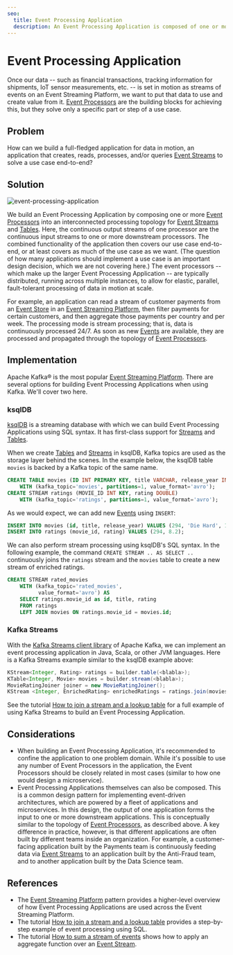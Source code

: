 ```yaml
---
seo:
  title: Event Processing Application
  description: An Event Processing Application is composed of one or more connected Event Processors, which form a processing topology to continuously process data in Event Streams and Tables.
---
```


# Event Processing Application
Once our data -- such as financial transactions, tracking information for shipments, IoT sensor measurements, etc. -- is set in motion as streams of events on an Event Streaming Platform, we want to put that data to use and create value from it. [Event Processors](../event-processing/event-processor.md) are the building blocks for achieving this, but they solve only a specific part or step of a use case.

## Problem
How can we build a full-fledged application for data in motion, an application that creates, reads, processes, and/or queries [Event Streams](../event-stream/event-stream.md) to solve a use case end-to-end?

## Solution
![event-processing-application](../img/event-processing-application.png)

We build an Event Processing Application by composing one or more [Event Processors](../event-processing/event-processor.md) into an interconnected processing topology for [Event Streams](../event-stream/event-stream.md) and [Tables](../table/state-table.md). Here, the continuous output streams of one processor are the continuous input streams to one or more downstream processors. The combined functionality of the application then covers our use case end-to-end, or at least covers as much of the use case as we want. (The question of how many applications should implement a use case is an important design decision, which we are not covering here.) The event processors -- which make up the larger Event Processing Application -- are typically distributed, running across multiple instances, to allow for elastic, parallel, fault-tolerant processing of data in motion at scale.

For example, an application can read a stream of customer payments from an [Event Store](../event-storage/event-store.md) in an [Event Streaming Platform](../event-stream/event-streaming-platform.md), then filter payments for certain customers, and then aggregate those payments per country and per week. The processing mode is stream processing; that is, data is continuously processed 24/7. As soon as new [Events](../event/event.md) are available, they are processed and propagated through the topology of [Event Processors](../event-processing/event-processor.md).


## Implementation
Apache Kafka® is the most popular [Event Streaming Platform](../event-stream/event-streaming-platform.md). There are several options for building Event Processing Applications when using Kafka. We'll cover two here.

### ksqlDB
[ksqlDB](https://ksqldb.io) is a streaming database with which we can build Event Processing Applications using SQL syntax. It has first-class support for [Streams](../event-stream/event-stream.md) and [Tables](../table/state-table.md).

When we create [Tables](../table/state-table.md) and [Streams](../event-stream/event-stream.md) in ksqlDB, Kafka topics are used as the storage layer behind the scenes. In the example below, the ksqlDB table `movies` is backed by a Kafka topic of the same name.
```sql
CREATE TABLE movies (ID INT PRIMARY KEY, title VARCHAR, release_year INT)
    WITH (kafka_topic='movies', partitions=1, value_format='avro');
CREATE STREAM ratings (MOVIE_ID INT KEY, rating DOUBLE)
    WITH (kafka_topic='ratings', partitions=1, value_format='avro');
```

As we would expect, we can add new [Events](../event/event.md) using `INSERT`:
```sql
INSERT INTO movies (id, title, release_year) VALUES (294, 'Die Hard', 1998);
INSERT INTO ratings (movie_id, rating) VALUES (294, 8.2);
```

We can also perform stream processing using ksqlDB's SQL syntax. In the following example, the command `CREATE STREAM .. AS SELECT ..` continuously joins the `ratings` stream and the `movies` table to create a new stream of enriched ratings.
```sql
CREATE STREAM rated_movies
    WITH (kafka_topic='rated_movies',
          value_format='avro') AS
    SELECT ratings.movie_id as id, title, rating
    FROM ratings
    LEFT JOIN movies ON ratings.movie_id = movies.id;
```

### Kafka Streams

With the [Kafka Streams client library](https://docs.confluent.io/platform/current/streams/index.html) of Apache Kafka, we can implement an event processing application in Java, Scala, or other JVM languages. Here is a Kafka Streams example similar to the ksqlDB example above:

```java
KStream<Integer, Rating> ratings = builder.table(<blabla>);
KTable<Integer, Movie> movies = builder.stream(<blabla>);
MovieRatingJoiner joiner = new MovieRatingJoiner();
KStream <Integer, EnrichedRating> enrichedRatings = ratings.join(movies, joiner);
```

See the tutorial [How to join a stream and a lookup table](https://kafka-tutorials.confluent.io/join-a-stream-to-a-table/kstreams.html) for a full example of using Kafka Streams to build an Event Processing Application.

## Considerations
* When building an Event Processing Application, it's recommended to confine the application to one problem domain. While it's possible to use any number of Event Processors in the application, the Event Processors should be closely related in most cases (similar to how one would design a microservice).
* Event Processing Applications themselves can also be composed. This is a common design pattern for implementing event-driven architectures, which are powered by a fleet of applications and microservices. In this design, the output of one application forms the input to one or more downstream applications. This is conceptually similar to the topology of [Event Processors](../event-processing/event-processor.md), as described above. A key difference in practice, however, is that different applications are often built by different teams inside an organization. For example, a customer-facing application built by the Payments team is continuously feeding data via [Event Streams](../event-stream/event-stream.md) to an application built by the Anti-Fraud team, and to another application built by the Data Science team. 

## References
* The [Event Streaming Platform](../event-stream/event-streaming-platform.md) pattern provides a higher-level overview of how Event Processing Applications are used across the Event Streaming Platform.
* The tutorial [How to join a stream and a lookup table](https://kafka-tutorials.confluent.io/join-a-stream-to-a-table/ksql.html) provides a step-by-step example of event processing using SQL.
* The tutorial [How to sum a stream of events](https://kafka-tutorials.confluent.io/create-stateful-aggregation-sum/ksql.html) shows how to apply an aggregate function over an [Event Stream](../event-stream/event-stream.md). 
